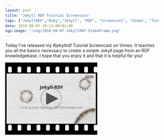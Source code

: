 ```yaml
---
layout: post
title: "Jekyll RDF Tutorial Screencast"
tags: ["JekyllRDF","Ruby","Jekyll", "RDF", "Screencast", "Video", "Tutorial", "Basic", "Introduction"]
date: 2018-08-07 10:13:00+02:00
ogp-image: "/img/2018-08-07-JekyllRDF-VideoFrame.png"
---
```


Today I've released my #jekyllrdf Tutorial Screencast on Vimeo.
It teaches you all the basics necessary to create a simple Jekyll page from an RDF knowledgebase.
I hope that you enjoy it and that it is helpful for you!

<a href="https://vimeo.com/283525074"><img src="/img/2018-08-07-JekyllRDF-VideoFrame.png" alt="Jekyll RDF Basic Tutorial" style="width: 60%" /></a>
